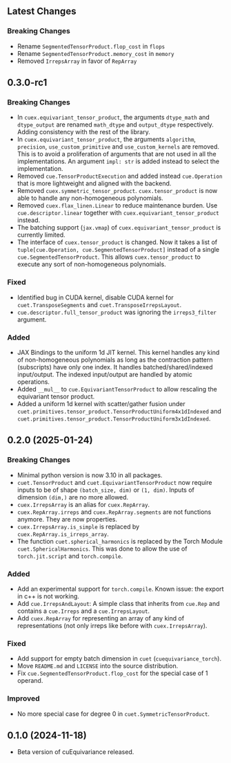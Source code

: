 ## Latest Changes

### Breaking Changes
- Rename `SegmentedTensorProduct.flop_cost` in `flops`
- Rename `SegmentedTensorProduct.memory_cost` in `memory`
- Removed `IrrepsArray` in favor of `RepArray`

## 0.3.0-rc1

### Breaking Changes
- In `cuex.equivariant_tensor_product`, the arguments `dtype_math` and `dtype_output` are renamed `math_dtype` and `output_dtype` respectively. Adding consistency with the rest of the library.
- In `cuex.equivariant_tensor_product`, the arguments `algorithm`, `precision`, `use_custom_primitive` and `use_custom_kernels` are removed. This is to avoid a proliferation of arguments that are not used in all the implementations. An argument `impl: str` is added instead to select the implementation.
- Removed `cue.TensorProductExecution` and added instead `cue.Operation` that is more lightweight and aligned with the backend.
- Removed `cuex.symmetric_tensor_product`. `cuex.tensor_product` is now able to handle any non-homogeneous polynomials.
- Removed `cuex.flax_linen.Linear` to reduce maintenance burden. Use `cue.descriptor.linear` together with `cuex.equivariant_tensor_product` instead.
- The batching support (`jax.vmap`) of `cuex.equivariant_tensor_product` is currently limited.
- The interface of `cuex.tensor_product` is changed. Now it takes a list of `tuple[cue.Operation, cue.SegmentedTensorProduct]` instead of a single `cue.SegmentedTensorProduct`. This allows `cuex.tensor_product` to execute any sort of non-homogeneous polynomials.

### Fixed
- Identified bug in CUDA kernel, disable CUDA kernel for `cuet.TransposeSegments` and `cuet.TransposeIrrepsLayout`.
- `cue.descriptor.full_tensor_product` was ignoring the `irreps3_filter` argument.

### Added
- JAX Bindings to the uniform 1d JIT kernel. This kernel handles any kind of non-homogeneous polynomials as long as the contraction pattern (subscripts) have only one index. It handles batched/shared/indexed input/output. The indexed input/output are handled by atomic operations.
- Added `__mul__` to `cue.EquivariantTensorProduct` to allow rescaling the equivariant tensor product.
- Added a uniform 1d kernel with scatter/gather fusion under `cuet.primitives.tensor_product.TensorProductUniform4x1dIndexed` and `cuet.primitives.tensor_product.TensorProductUniform3x1dIndexed`.


## 0.2.0 (2025-01-24)

### Breaking Changes

- Minimal python version is now 3.10 in all packages.
- `cuet.TensorProduct` and `cuet.EquivariantTensorProduct` now require inputs to be of shape `(batch_size, dim)` or `(1, dim)`. Inputs of dimension `(dim,)` are no more allowed.
- `cuex.IrrepsArray` is an alias for `cuex.RepArray`.
- `cuex.RepArray.irreps` and `cuex.RepArray.segments` are not functions anymore. They are now properties.
- `cuex.IrrepsArray.is_simple` is replaced by `cuex.RepArray.is_irreps_array`.
- The function `cuet.spherical_harmonics` is replaced by the Torch Module `cuet.SphericalHarmonics`. This was done to allow the use of `torch.jit.script` and `torch.compile`.

### Added

- Add an experimental support for `torch.compile`. Known issue: the export in c++ is not working.
- Add `cue.IrrepsAndLayout`: A simple class that inherits from `cue.Rep` and contains a `cue.Irreps` and a `cue.IrrepsLayout`.
- Add `cuex.RepArray` for representing an array of any kind of representations (not only irreps like before with `cuex.IrrepsArray`).

### Fixed

- Add support for empty batch dimension in `cuet` (`cuequivariance_torch`).
- Move `README.md` and `LICENSE` into the source distribution.
- Fix `cue.SegmentedTensorProduct.flop_cost` for the special case of 1 operand.

### Improved

- No more special case for degree 0 in `cuet.SymmetricTensorProduct`.

## 0.1.0 (2024-11-18)

- Beta version of cuEquivariance released.
